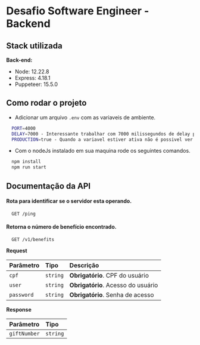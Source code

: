 # Desafio Software Engineer - Backend

## Stack utilizada

**Back-end:**

- Node: 12.22.8
- Express: 4.18.1
- Puppeteer: 15.5.0

## Como rodar o projeto

- Adicionar um arquivo `.env` com as variaveis de ambiente.

```bash
  PORT=4000
  DELAY=7000 - Interessante trabalhar com 7000 milissegundos de delay para o funcionamento correto
  PRODUCTION=true - Quando a variavel estiver ativa não é possivel ver o browser
```

- Com o nodeJs instalado em sua maquina rode os seguintes comandos.

```bash
  npm install
  npm run start
```

## Documentação da API

#### Rota para identificar se o servidor esta operando.

```http
  GET /ping
```

#### Retorna o número de benefício encontrado.

```http
  GET /v1/benefits
```

**Request**

| Parâmetro  | Tipo     | Descrição                          |
| :--------- | :------- | :--------------------------------- |
| `cpf`      | `string` | **Obrigatório**. CPF do usuário    |
| `user`     | `string` | **Obrigatório**. Acesso do usuário |
| `password` | `string` | **Obrigatório**. Senha de acesso   |

**Response**

| Parâmetro    | Tipo     |
| :----------- | :------- |
| `giftNumber` | `string` |
